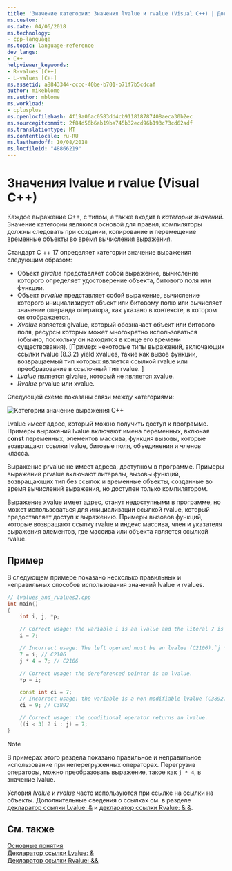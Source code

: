 ```yaml
---
title: 'Значение категории: Значения lvalue и rvalue (Visual C++) | Документация Майкрософт'
ms.custom: ''
ms.date: 04/06/2018
ms.technology:
- cpp-language
ms.topic: language-reference
dev_langs:
- C++
helpviewer_keywords:
- R-values [C++]
- L-values [C++]
ms.assetid: a8843344-cccc-40be-b701-b71f7b5cdcaf
author: mikeblome
ms.author: mblome
ms.workload:
- cplusplus
ms.openlocfilehash: 4f19a06ac0583dd4cb911818787408aeca30b2ec
ms.sourcegitcommit: 2f84d56b6ab19ba745b32ecd96b193c73cd62adf
ms.translationtype: MT
ms.contentlocale: ru-RU
ms.lasthandoff: 10/08/2018
ms.locfileid: "48866219"
---
```

# <a name="lvalues-and-rvalues-visual-c"></a>Значения lvalue и rvalue (Visual C++)

Каждое выражение C++, с типом, а также входит в *категории значений*. Значение категории являются основой для правил, компиляторы должны следовать при создании, копирование и перемещение временные объекты во время вычисления выражения.

Стандарт C ++ 17 определяет категории значение выражения следующим образом:

- Объект *glvalue* представляет собой выражение, вычисление которого определяет удостоверение объекта, битового поля или функции.
- Объект *prvalue* представляет собой выражение, вычисление которого инициализирует объект или битовому полю или вычисляет значение операнда оператора, как указано в контексте, в котором он отображается.
- *Xvalue* является glvalue, который обозначает объект или битового поля, ресурсы которых может многократно использоваться (обычно, поскольку он находится в конце его времени существования). [Пример: некоторые типы выражений, включающих ссылки rvalue (8.3.2) yield xvalues, такие как вызов функции, возвращаемый тип которых является ссылкой rvalue или преобразование в ссылочный тип rvalue. ]
- *Lvalue* является glvalue, который не является xvalue.
- *Rvalue* prvalue или xvalue.

Следующей схеме показаны связи между категориями:

![Категории значение выражения C++](media/value_categories.png "категории значение выражения C++")

Lvalue имеет адрес, который можно получить доступ к программе. Примеры выражений lvalue включают имена переменных, включая **const** переменных, элементов массива, функция вызовы, которые возвращают ссылки lvalue, битовые поля, объединения и членов класса.

Выражение prvalue не имеет адреса, доступном в программе. Примеры выражений prvalue включают литералы, вызовы функций, возвращающих тип без ссылок и временные объекты, созданные во время вычислений выражения, но доступен только компилятором.

Выражение xvalue имеет адрес, станут недоступными в программе, но может использоваться для инициализации ссылкой rvalue, который предоставляет доступ к выражению. Примеры вызовов функций, которые возвращают ссылку rvalue и индекс массива, член и указателя выражения элементов, где массива или объекта является ссылкой rvalue.

## <a name="example"></a>Пример

В следующем примере показано несколько правильных и неправильных способов использования значений lvalue и rvalues.

```cpp
// lvalues_and_rvalues2.cpp
int main()
{
    int i, j, *p;

    // Correct usage: the variable i is an lvalue and the literal 7 is a prvalue.
    i = 7;

    // Incorrect usage: The left operand must be an lvalue (C2106).`j * 4` is a prvalue.
    7 = i; // C2106
    j * 4 = 7; // C2106

    // Correct usage: the dereferenced pointer is an lvalue.
    *p = i;

    const int ci = 7;
    // Incorrect usage: the variable is a non-modifiable lvalue (C3892).
    ci = 9; // C3892

    // Correct usage: the conditional operator returns an lvalue.
    ((i < 3) ? i : j) = 7;
}
```

> [!NOTE]
> В примерах этого раздела показано правильное и неправильное использование при неперегруженных операторах. Перегрузив операторы, можно преобразовать выражение, такое как `j * 4`, в значение lvalue.

Условия *lvalue* и *rvalue* часто используются при ссылке на ссылки на объекты. Дополнительные сведения о ссылках см. в разделе [декларатор ссылки Lvalue: &](../cpp/lvalue-reference-declarator-amp.md) и [декларатор ссылки Rvalue: & &](../cpp/rvalue-reference-declarator-amp-amp.md).

## <a name="see-also"></a>См. также

[Основные понятия](../cpp/basic-concepts-cpp.md)<br/>
[Декларатор ссылки Lvalue: &](../cpp/lvalue-reference-declarator-amp.md)<br/>
[Декларатор ссылки Rvalue: &&](../cpp/rvalue-reference-declarator-amp-amp.md)
